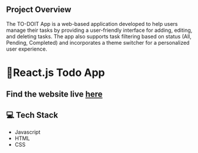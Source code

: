 ## Project Overview

The TO-DOIT App is a web-based application developed to help users manage their tasks by providing a user-friendly interface for adding, editing, and deleting tasks. The app also supports task filtering based on status (All, Pending, Completed) and incorporates a theme switcher for a personalized user experience.

<h1>📝React.js Todo App</h1>
</p>

## Find the website live [here](https://react-cool-todo-app.netlify.app/)

## 💻 Tech Stack

- Javascript
- HTML
- CSS